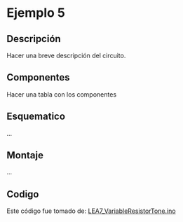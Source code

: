 # Ejemplo 5

## Descripción

Hacer una breve descripción del circuito.

## Componentes

Hacer una tabla con los componentes

## Esquematico

...

## Montaje

...

## Codigo

Este código fue tomado de: [LEA7_VariableResistorTone.ino](https://github.com/arduinotogo/LEA/blob/master/LEA7_VariableResistorTone.ino)